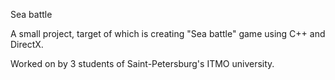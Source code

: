 Sea battle

A small project, target of which is creating "Sea battle" game using C++ and DirectX.

Worked on by 3 students of Saint-Petersburg's ITMO university.